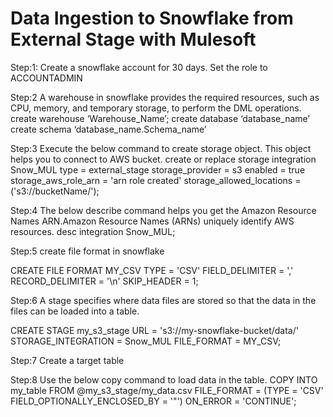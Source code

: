 # Data Ingestion to Snowflake from External Stage with Mulesoft

Step:1:
	Create a snowflake account for 30 days.
	Set the role to ACCOUNTADMIN

Step:2
A warehouse in snowflake provides the required resources, such as CPU, memory, and temporary storage, to perform the DML operations.
create warehouse ‘Warehouse_Name’;
create database ‘database_name’
create schema ‘database_name.Schema_name’

Step:3
Execute the below command to create storage object. This object helps you to connect to AWS bucket.
	create or replace storage integration Snow_MUL
	 type = external_stage
	 storage_provider = s3
	  enabled = true
	  storage_aws_role_arn = 'arn role created'
	 storage_allowed_locations = ('s3://bucketName/');

Step:4
The below describe command helps you get the Amazon Resource Names ARN.Amazon Resource Names (ARNs) uniquely identify AWS resources.
	desc integration Snow_MUL;

Step:5
create file format in snowflake

CREATE FILE FORMAT MY_CSV
TYPE = 'CSV'
FIELD_DELIMITER = ','
RECORD_DELIMITER = '\n'
SKIP_HEADER = 1;

Step:6
A stage specifies where data files are stored so that the data in the files can be loaded into a table.

CREATE STAGE my_s3_stage
    URL = 's3://my-snowflake-bucket/data/'
    STORAGE_INTEGRATION = Snow_MUL
    FILE_FORMAT = MY_CSV;


Step:7
Create a target table


Step:8
Use the below copy command to load data in the table.
COPY INTO my_table
FROM @my_s3_stage/my_data.csv
FILE_FORMAT = (TYPE = 'CSV' FIELD_OPTIONALLY_ENCLOSED_BY = '"')
ON_ERROR = 'CONTINUE';
